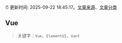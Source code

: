 :alarm_clock: 更新时间: 2025-09-22 18:45:17。[文章来源](/README.md)、[文章分类](/TAGS.md)

## Vue


> 关键字：`Vue`、`ElementUI`、`Vant`



